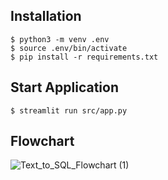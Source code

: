 

## Installation
```
$ python3 -m venv .env
$ source .env/bin/activate
$ pip install -r requirements.txt
```

## Start Application

```
$ streamlit run src/app.py
```


## Flowchart
![Text_to_SQL_Flowchart (1)](https://github.com/user-attachments/assets/23fc49c0-538e-4331-87d0-cb4417226493)
